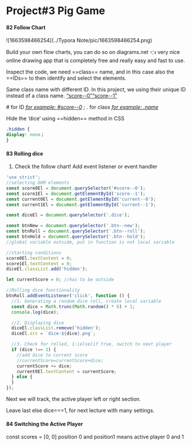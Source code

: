 # Project#3 Pig Game

#### 82 Follow Chart

![1663598466254](../Typora Note/pic/1663598466254.png)

Build your own flow charts,  you can do so on diagrams.net  👈 very nice online drawing app that is completely free and really easy and fast to use.

Inspect the code,  we need ==class== name, and in this case also the ==IDs== to then identify and select the elements. 

Same class name with different ID. In this project, we using their unique ID instead of a class name. <u>“score--0”“score--1”</u>

\# for ID *<u>for example: #score--0</u>* ;      . for class *<u>for example: .name</u>*

Hide the ‘dice’ using ==hidden== method in CSS

```css
.hidden {
display: none；
}
```

#### 83 Rolling dice

1. Check the follow chart! Add event listener or event handler

```javascript
'use strict';
//selecting DOM elements
const score0El = document.querySelector('#score--0');
const score1El = document.getElementById('score--1');
const current0El = document.getElementById('current--0');
const current1El = document.getElementById('current--1');

const diceEl = document.querySelector('.dice');

const btnNew = document.querySelector('.btn--new');
const btnRoll = document.querySelector('.btn--roll');
const btnHold = document.querySelector('.btn--hold');
//global variable outside, put in function is not local variable

//starting conditions
score0El.textContent = 0;
score1El.textContent = 0;
diceEl.classList.add('hidden');

let currentScore = 0; //has to be outside

//Rolling dice functionality
btnRoll.addEventListener('click', function () {
  //1. Generating a random dice roll, create local variable
  const dice = Math.trunc(Math.random() * 6) + 1;
  console.log(dice);

  //2. Displaying dice
  diceEl.classList.remove('hidden');
  diceEl.src = `dice-${dice}.png`;

  //3. Check for rolled, 1:(else)if true, switch to next player
  if (dice !== 1) {
    //add dice to current score
    //currentScore=currentScore+dice;
    currentScore += dice;
    current0El.textContent = currentScore;
  } else {
  }
});
```

Next we will track, the active player left or right section.

Leave last else dice===1, for next lecture with many settings.

#### 84 Switching the Active Player

const scores = [0, 0] position 0 and position1 means active player 0 and 1

















